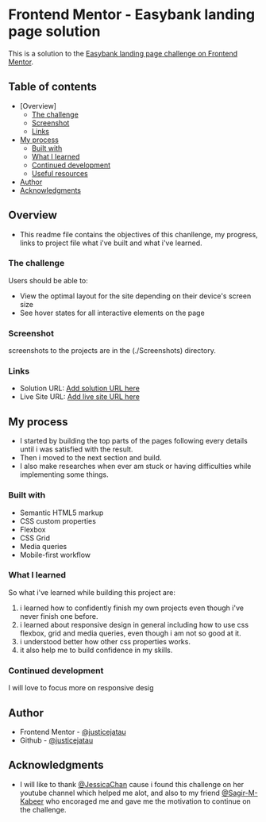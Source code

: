 # Frontend Mentor - Easybank landing page solution

This is a solution to the [Easybank landing page challenge on Frontend Mentor](https://www.frontendmentor.io/challenges/easybank-landing-page-WaUhkoDN).

## Table of contents

- [Overview]
  - [The challenge](#the-challenge)
  - [Screenshot](#screenshot)
  - [Links](#links)
- [My process](#my-process)
  - [Built with](#built-with)
  - [What I learned](#what-i-learned)
  - [Continued development](#continued-development)
  - [Useful resources](#useful-resources)
- [Author](#author)
- [Acknowledgments](#acknowledgments)

## Overview
- This readme file contains the objectives of this chanllenge, my progress, links to project file what i've built and what i've learned.

### The challenge

Users should be able to:

- View the optimal layout for the site depending on their device's screen size
- See hover states for all interactive elements on the page

### Screenshot

screenshots to the projects are in the (./Screenshots) directory.

### Links

- Solution URL: [Add solution URL here](https://your-solution-url.com)
- Live Site URL: [Add live site URL here](https://your-live-site-url.com)

## My process

- I started by building the top parts of the pages following every details until i was satisfied with the result.
- Then i moved to the next section and build.
- I also make researches when ever am stuck or having difficulties while implementing some things.

### Built with

- Semantic HTML5 markup
- CSS custom properties
- Flexbox
- CSS Grid
- Media queries
- Mobile-first workflow

### What I learned

So what i've learned while building this project are:

1. i learned how to confidently finish my own projects even though i've never finish one before.
2. i learned about responsive design in general including how to use css flexbox, grid and media queries, even though i am not so good at it.
3. i understood better how other css properties works.
4. it also help me to build confidence in my skills.

### Continued development

I will love to focus more on responsive desig

## Author

- Frontend Mentor - [@justicejatau](https://www.frontendmentor.io/profile/JusticeJatau)
- Github - [@justicejatau](https://github.com/JusticeJatau)

## Acknowledgments

- I will like to thank [@JessicaChan](https://www.youtube.com/thecodercoder) cause i found this challenge on her youtube channel which helped me alot, and also to my friend [@Sagir-M-Kabeer](https://github.com/Sageer-M-Kabeer) who encoraged me and gave me the motivation to continue on the challenge.

